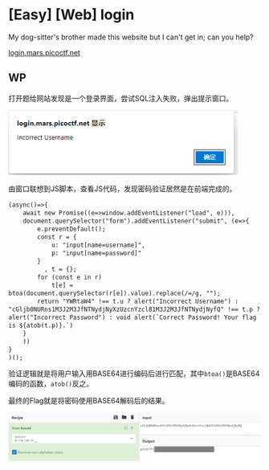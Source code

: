 # [Easy] [Web] login

My dog-sitter's brother made this website but I can't get in; can you help?

[login.mars.picoctf.net](https://login.mars.picoctf.net/)

## WP

打开题给网站发现是一个登录界面，尝试SQL注入失败，弹出提示窗口。

![](login.assets/1.png)

由窗口联想到JS脚本，查看JS代码，发现密码验证居然是在前端完成的。

```JS
(async()=>{
    await new Promise((e=>window.addEventListener("load", e))),
    document.querySelector("form").addEventListener("submit", (e=>{
        e.preventDefault();
        const r = {
            u: "input[name=username]",
            p: "input[name=password]"
        }
          , t = {};
        for (const e in r)
            t[e] = btoa(document.querySelector(r[e]).value).replace(/=/g, "");
        return "YWRtaW4" !== t.u ? alert("Incorrect Username") : "cGljb0NURns1M3J2M3JfNTNydjNyXzUzcnYzcl81M3J2M3JfNTNydjNyfQ" !== t.p ? alert("Incorrect Password") : void alert(`Correct Password! Your flag is ${atob(t.p)}.`)
    }
    ))
}
)();
```

验证逻辑就是将用户输入用BASE64进行编码后进行匹配，其中`btoa()`是BASE64编码的函数，`atob()`反之。

最终的Flag就是将密码使用BASE64解码后的结果。

![](login.assets/2.png)

